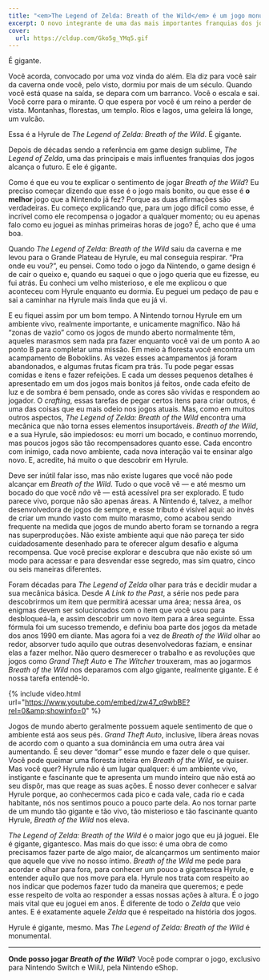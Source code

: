 ```yaml
---
title: "<em>The Legend of Zelda: Breath of the Wild</em> é um jogo monumental."
excerpt: O novo integrante de uma das mais importantes franquias dos jogos é gigante e revolucionário.
cover:
  url: https://cldup.com/Gko5g_YMq5.gif
---
```


É gigante.

Você acorda, convocado por uma voz vinda do além. Ela diz para você sair da caverna onde você, pelo visto, dormiu por mais de um século. Quando você está quase na saída, se depara com um barranco. Você o escala e sai. Você corre para o mirante. O que espera por você é um reino a perder de vista. Montanhas, florestas, um templo. Rios e lagos, uma geleira lá longe, um vulcão.

Essa é a Hyrule de _The Legend of Zelda: Breath of the Wild_. É gigante.

Depois de décadas sendo a referência em game design sublime, _The Legend of Zelda_, uma das principais e mais influentes franquias dos jogos alcança o futuro. E ele é gigante.

Como é que eu vou te explicar o sentimento de jogar _Breath of the Wild_? Eu preciso começar dizendo que esse é o jogo mais bonito, ou que esse é **o melhor** jogo que a Nintendo já fez? Porque as duas afirmações são verdadeiras. Eu começo explicando que, para um jogo difícil como esse, é incrível como ele recompensa o jogador a qualquer momento; ou eu apenas falo como eu joguei as minhas primeiras horas de jogo? É, acho que é uma boa.

Quando _The Legend of Zelda: Breath of the Wild_ saiu da caverna e me levou para o Grande Plateau de Hyrule, eu mal conseguia respirar. “Pra onde eu vou?”, eu pensei. Como todo o jogo da Nintendo, o game design é de cair o queixo e, quando eu saquei o que o jogo queria que eu fizesse, eu fui atrás. Eu conheci um velho misterioso, e ele me explicou o que aconteceu com Hyrule enquanto eu dormia. Eu peguei um pedaço de pau e sai a caminhar na Hyrule mais linda que eu já vi.

E eu fiquei assim por um bom tempo. A Nintendo tornou Hyrule em um ambiente vivo, realmente importante, e unicamente magnífico. Não há “zonas de vazio” como os jogos de mundo aberto normalmente têm, aqueles marasmos sem nada pra fazer enquanto você vai de um ponto A ao ponto B para completar uma missão. Em meio à floresta você encontra um acampamento de Boboklins. As vezes esses acampamentos já foram abandonados, e algumas frutas ficam pra trás. Tu pode pegar essas comidas e itens e fazer refeições. E cada um desses pequenos detalhes é apresentado em um dos jogos mais bonitos já feitos, onde cada efeito de luz e de sombra é bem pensado, onde as cores são vívidas e respondem ao jogador. O _crafting_, essas tarefas de pegar certos itens para criar outros, é uma das coisas que eu mais odeio nos jogos atuais. Mas, como em muitos outros aspectos, _The Legend of Zelda: Breath of the Wild_ encontra uma mecânica que não torna esses elementos insuportáveis. _Breath of the Wild_, e a sua Hyrule, são impiedosos: eu morri um bocado, e continuo morrendo, mas poucos jogos são tão recompensadores quanto esse. Cada encontro com inimigo, cada novo ambiente, cada nova interação vai te ensinar algo novo. E, acredite, há muito o que descobrir em Hyrule.

Deve ser inútil falar isso, mas não existe lugares que você não pode alcançar em _Breath of the Wild_. Tudo o que você vê — e até mesmo um bocado do que você _não_ vê — está acessível pra ser explorado. E tudo parece vivo, porque não são apenas áreas. A Nintendo é, talvez, a melhor desenvolvedora de jogos de sempre, e esse tributo é visível aqui: ao invés de criar um mundo vasto com muito marasmo, como acabou sendo frequente na medida que jogos de mundo aberto foram se tornando a regra nas superproduções. Não existe ambiente aqui que não pareça ter sido cuidadosamente desenhado para te oferecer algum desafio e alguma recompensa. Que você precise explorar e descubra que não existe só um modo para acessar e para desvendar esse segredo, mas sim quatro, cinco ou seis maneiras diferentes.

Foram décadas para _The Legend of Zelda_ olhar para trás e decidir mudar a sua mecânica básica. Desde _A Link to the Past_, a série nos pede para descobrirmos um item que permitirá acessar uma área; nessa área, os enigmas devem ser solucionados com o item que você usou para desbloqueá-la, e assim descobrir um novo item para a área seguinte. Essa fórmula foi um sucesso tremendo, e definiu boa parte dos jogos da metade dos anos 1990 em diante. Mas agora foi a vez de _Breath of the Wild_ olhar ao redor, absorver tudo aquilo que outras desenvolvedoras faziam, e ensinar elas a fazer melhor. Não quero desmerecer o trabalho e as revoluções que jogos como _Grand Theft Auto_ e _The Witcher_ trouxeram, mas ao jogarmos _Breath of the Wild_ nos deparamos com algo gigante, realmente gigante. E é nossa tarefa entendê-lo.

{% include video.html url="https://www.youtube.com/embed/zw47_q9wbBE?rel=0&amp;showinfo=0" %}

Jogos de mundo aberto geralmente possuem aquele sentimento de que o ambiente está aos seus pés. _Grand Theft Auto_, inclusive, libera áreas novas de acordo com o quanto a sua dominância em uma outra área vai aumentando. É seu dever “domar” esse mundo e fazer dele o que quiser. Você pode queimar uma floresta inteira em _Breath of the Wild_, se quiser. Mas você quer? Hyrule não é um lugar qualquer: é um ambiente vivo, instigante e fascinante que te apresenta um mundo inteiro que não está ao seu dispôr, mas que reage as suas ações. É nosso dever conhecer e salvar Hyrule porque, ao conhecermos cada pico e cada vale, cada rio e cada habitante, nós nos sentimos pouco a pouco parte dela. Ao nos tornar parte de um mundo tão gigante e tão vivo, tão misterioso e tão fascinante quanto Hyrule, _Breath of the Wild_ nos eleva.

_The Legend of Zelda: Breath of the Wild_ é o maior jogo que eu já joguei. Ele é gigante, gigantesco. Mas mais do que isso: é uma obra de como precisamos fazer parte de algo maior, de alcançarmos um sentimento maior que aquele que vive no nosso íntimo. _Breath of the Wild_ me pede para acordar e olhar para fora, para conhecer um pouco a gigantesca Hyrule, e entender aquilo que nos move para ela. Hyrule nos trata com respeito ao nos indicar que podemos fazer tudo da maneira que queremos; e pede esse respeito de volta ao responder a essas nossas ações à altura. É o jogo mais vital que eu joguei em anos. É diferente de todo o _Zelda_ que veio antes. E é exatamente aquele _Zelda_ que é respeitado na história dos jogos.

Hyrule é gigante, mesmo. Mas _The Legend of Zelda: Breath of the Wild_ é monumental.

---

**Onde posso jogar _Breath of the Wild_?** Você pode comprar o jogo, exclusivo para Nintendo Switch e WiiU, pela Nintendo eShop.
